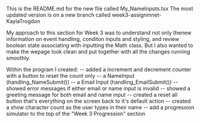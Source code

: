 This is the README.md for the new file called My_NameInputs.tsx
The most updated version is on a new branch called week3-assignmnet-KaylaTrogdon

My approach to this section for Week 3 was to understand not only thenew information on event handling, conditon inputs and styling, and review boolean state associating with inputting the Math class. But I also wanted to make the wepage look clean and put together with all the changes running smoothly. 

Within the program I created: 
-- added a increment and decrement counter with a button to reset the count    only 
-- a NameInput (handling_NameSubmit())
-- a Email Input (handling_EmailSubmit())
-- showed error messages if either email or name input is invalid
-- showed a greeting message for both email and name input
-- created a reset all button that's everything on the screen back to it's default action
-- created a show character count as the user types in their name
-- add a progression simulator to the top of the "Week 3 Progression" section

